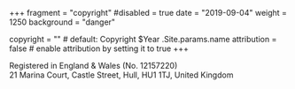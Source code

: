 +++
fragment = "copyright"
#disabled = true
date = "2019-09-04"
weight = 1250
background = "danger"

copyright = "" # default: Copyright $Year .Site.params.name
attribution = false # enable attribution by setting it to true
+++

Registered in England & Wales (No. 12157220)  
21 Marina Court, Castle Street, Hull, HU1 1TJ, United Kingdom